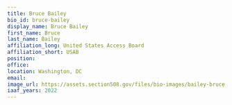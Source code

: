 ```yaml
---
title: Bruce Bailey
bio_id: bruce-bailey
display_name: Bruce Bailey
first_name: Bruce
last_name: Bailey
affiliation_long: United States Access Board
affiliation_short: USAB
position: 
office: 
location: Washington, DC
email: 
image_url: https://assets.section508.gov/files/bio-images/bailey-bruce.png
iaaf_years: 2022
---
```

